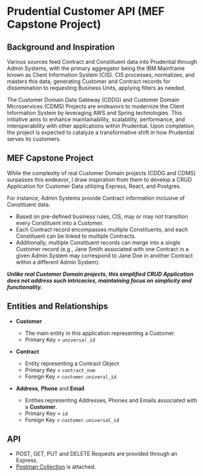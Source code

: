 # Prudential Customer API (MEF Capstone Project)

## Background and Inspiration
Various sources feed Contract and Constituent data into Prudential through Admin Systems, with the primary aggregator being the IBM Mainframe known as Client Information System (CIS).
CIS processes, normalizes, and masters this data, generating Customer and Contract records for dissemination to requesting Business Units, applying filters as needed.

The Customer Domain Data Gateway (CDDG) and Customer Domain Microservices (CDMS) Projects are endeavors to modernize the Client Information System by leveraging AWS and Spring technologies. This initiative aims to enhance maintainability, scalability, performance, and interoperability with other applications within Prudential. Upon completion, the project is expected to catalyze a transformative shift in how Prudential serves its customers.

## MEF Capstone Project
While the complexity of real Customer Domain projects (CDDG and CDMS) surpasses this endeavor, I draw inspiration from them to develop a CRUD Application for Customer Data utilizing Express, React, and Postgres. 

For instance, Admin Systems provide Contract information inclusive of Constituent data.
- Based on pre-defined business rules, CIS, may or may not transition every Constituent into a Customer.
- Each Contract record encompasses multiple Constituents, and each Constituent can be linked to multiple Contracts.
- Additionally, multiple Constituent records can merge into a single Customer record (e.g., Jane Smith associated with one Contract in a given Admin System may correspond to Jane Doe in another Contract within a different Admin System).

***Unlike real Customer Domain projects, this simplified CRUD Application does not address such intricacies, maintaining focus on simplicity and functionality.***

## Entities and Relationships
- **Customer**
  - The main entity in this application representing a Customer.
  - Primary Key = `universal_id`

- **Contract**
  - Entity representing a Contract Object
  - Primary Key = `contract_num`
  - Foreign Key = `customer.univeral_id`

- **Address**, **Phone** and **Email**
  - Entities representing Addresses, Phones and Emails associated with a **Customer**.
  - Primary Key = `id`
  - Foreign Key = `customer.universal_id`

## API
- POST, GET, PUT and DELETE Requests are provided through an Express.
- [Postman Collection](./assets/MEF%20Ram%20P%20Pru%20Customer%20API.postman_collection.json) is attached.


